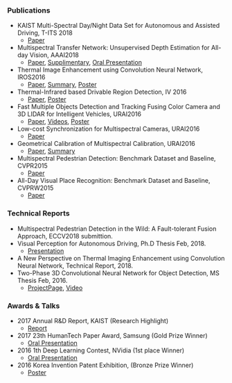 

### Publications

- KAIST Multi-Spectral Day/Night Data Set for Autonomous and Assisted Driving, T-ITS 2018
    - [Paper](https://ieeexplore.ieee.org/stamp/stamp.jsp?tp=&arnumber=8293689)
- Multispectral Transfer Network: Unsupervised Depth Estimation for All-day Vision, AAAI2018
    - [Paper](https://www.dropbox.com/s/rlgxgblaewlbynq/aaai2018.pdf?dl=0), [Supplimentary](https://www.dropbox.com/s/d4eln78e4n3bfov/aaai2018_supp.pdf?dl=0), [Oral Presentation](https://www.slideshare.net/yukyungchoi/aaai2018oral-multispectral-transfer-network-unsupervised-depth-estimation-for-allday-vision)
- Thermal Image Enhancement using Convolution Neural Network, IROS2016
   - [Paper](https://www.dropbox.com/s/utazd1mj22r3w8y/IROS2016_TEN_Final_High.pdf?dl=0), [Summary](https://www.dropbox.com/s/0cca4t5wle5rule/IROS2016_Digest_TEN.ppt?dl=0), [Poster]()
- Thermal-Infrared based Drivable Region Detection, IV 2016
    - [Paper](https://www.dropbox.com/s/w169513av0gh9jz/IV2016_camready.pdf?dl=0), [Poster]()
- Fast Multiple Objects Detection and Tracking Fusing Color Camera and 3D LIDAR for Intelligent Vehicles, URAI2016
    - [Paper](), [Videos](https://sites.google.com/site/smhwangcv/datmo_sensor_fusion), [Poster]()
- Low-cost Synchronization for Multispectral Cameras, URAI2016
    - [Paper](https://www.dropbox.com/s/3vzlh5dv22iqui0/Low-Cost%20Synchronization%20for%20Multispectral%20Cameras.pdf?dl=0)
- Geometrical Calibration of Multispectral Calibration, URAI2016
  - [Paper](https://www.dropbox.com/s/a8fodgeodbtkt1q/Geometrical%20Calibration%20of%20Multispectral%20Calibration.pdf?dl=0), [Summary](https://www.dropbox.com/s/g4lem4xx3wel2h3/Low-Cost%20Synchronization%20for%20Multispectral%20Cameras_Digest.pptx?dl=0)
- Multispectral Pedestrian Detection: Benchmark Dataset and Baseline, CVPR2015
    - [Paper](http://rcv.kaist.ac.kr/ykchoi/papers/CVPR2015_MutispectalPedestrian.pdf)
- All-Day Visual Place Recognition: Benchmark Dataset and Baseline, CVPRW2015
    - [Paper](http://rcv.kaist.ac.kr/ykchoi/papers/CVPRW-VPRICE2015.pdf)

###  Technical Reports
- Multispectral Pedestrian Detection in the Wild: A Fault-tolerant Fusion Approach, ECCV2018 submittion.
- Visual Perception for Autonomous Driving, Ph.D Thesis Feb, 2018.
    - [Presentation](https://www.dropbox.com/s/fanh6h8cyrcljjl/Ph.D_Dissertation_YKCHOI.pdf?dl=0)
- A New Perspective on Thermal Imaging Enhancement using Convolution Neural Network, Technical Report, 2018.
- Two-Phase 3D Convolutional Neural Network for Object Detection, MS Thesis Feb, 2016. 
    - [ProjectPage](https://sites.google.com/site/3dcnnpp/), [Video]()



### Awards & Talks
- 2017 Annual R&D Report, KAIST (Research Highlight)
    - [Report](https://www.dropbox.com/s/c09fftsirw3dwnn/KAIST%20EE%202017%20Annual%20Report.pdf?dl=0)
- 2017 23th HumanTech Paper Award, Samsung (Gold Prize Winner)
    - [Oral Presentation]()
- 2016 1th Deep Learning Contest, NVidia (1st place Winner)
    - [Oral Presentation]()
- 2016 Korea Invention Patent Exhibition, (Bronze Prize Winner)
    - [Poster]()
    


